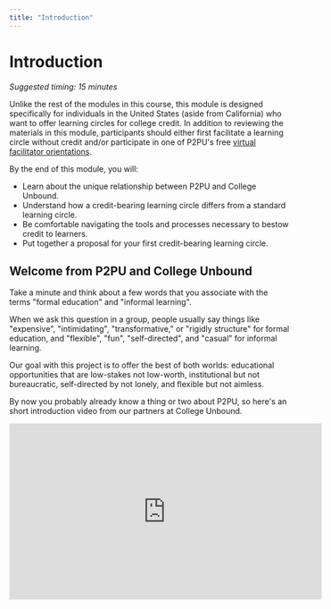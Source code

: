 ```yaml
---
title: "Introduction"
---
```

# Introduction

*Suggested timing: 15 minutes* 

Unlike the rest of the modules in this course, this module is designed specifically for individuals in the United States (aside from California) who want to offer learning circles for college credit. In addition to reviewing the materials in this module, participants should either first facilitate a learning circle without credit and/or participate in one of P2PU's free [virtual facilitator orientations](https://www.p2pu.org/en/events/).

By the end of this module, you will:
- Learn about the unique relationship between P2PU and College Unbound.
- Understand how a credit-bearing learning circle differs from a standard learning circle.
- Be comfortable navigating the tools and processes necessary to bestow credit to learners.
- Put together a proposal for your first credit-bearing learning circle.

## Welcome from P2PU and College Unbound
Take a minute and think about a few words that you associate with the terms "formal education" and "informal learning". 

When we ask this question in a group, people usually say things like "expensive", "intimidating", "transformative," or "rigidly structure" for formal education, and "flexible", "fun", "self-directed", and "casual" for informal learning. 

Our goal with this project is to offer the best of both worlds: educational opportunities that are low-stakes not low-worth, institutional but not bureaucratic, self-directed by not lonely, and flexible but not aimless.

By now you probably already know a thing or two about P2PU, so here's an short introduction video from our partners at College Unbound.

<div class="embed-responsive embed-responsive-4by3">
	<iframe width="560" height="315" src="https://www.youtube.com/embed/scmQXPyz_9A" title="YouTube video player" frameborder="0" allow="accelerometer; autoplay; clipboard-write; encrypted-media; gyroscope; picture-in-picture" allowfullscreen></iframe>
</div>


 
